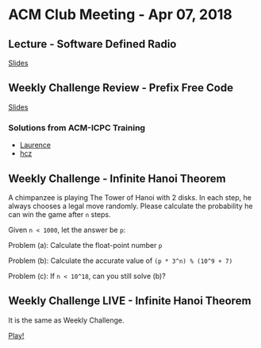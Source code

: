 ACM Club Meeting - Apr 07, 2018
===

Lecture - Software Defined Radio
---

[Slides](Software-Defined-Radio.pdf)

Weekly Challenge Review - Prefix Free Code
---

[Slides](Prefix-Free-Code.pdf)

### Solutions from ACM-ICPC Training

* [Laurence](https://github.com/buckeye-cn/ACM_ICPC_Materials/blob/master/solutions/kattis/naipc18/prefixfreecode_laurence.c)
* [hcz](https://github.com/buckeye-cn/ACM_ICPC_Materials/blob/master/solutions/kattis/naipc18/prefixfreecode_hcz.cpp)

Weekly Challenge - Infinite Hanoi Theorem
---

A chimpanzee is playing The Tower of Hanoi with 2 disks. In each step, he always chooses a legal move randomly. Please calculate the probability he can win the game after `n` steps.

Given `n < 1000`, let the answer be `p`:

Problem (a): Calculate the float-point number `p`

Problem (b): Calculate the accurate value of `(p * 3^n) % (10^9 + 7)`

Problem (c): If `n < 10^18`, can you still solve (b)?

Weekly Challenge LIVE - Infinite Hanoi Theorem
---

It is the same as Weekly Challenge.

[Play!](https://docs.google.com/forms/d/e/1FAIpQLSeJ1vUh5NO0mdcoStI5Ovu13CRdoU9mS1cAi_fv_O1DBB7aJQ/viewform)
